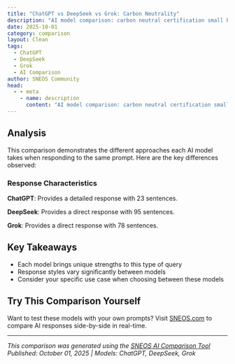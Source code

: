 ```yaml
---
title: "ChatGPT vs DeepSeek vs Grok: Carbon Neutrality"
description: "AI model comparison: carbon neutral certification small business..."
date: 2025-10-01
category: comparison
layout: Clean
tags:
  - ChatGPT
  - DeepSeek
  - Grok
  - AI Comparison
author: SNEOS Community
head:
  - - meta
    - name: description
      content: "AI model comparison: carbon neutral certification small business..."
---
```


<ChatComparison
  title="ChatGPT vs DeepSeek vs Grok: Carbon Neutrality"
  prompt="carbon neutral certification small business"
  :responses='{
    "ChatGPT": "Obtaining a carbon neutral certification for a small business demonstrates your commitment to reducing your environmental impact and can enhance your brand\u2019s credibility. Here\u2019s a step-by-step guide to help you achieve carbon neutral certification:\n\n### 1. Understand What Carbon Neutrality Means\nCarbon neutrality means that your business\u2019s net carbon dioxide emissions are zero. You achieve this by:\n- Measuring your carbon footprint (total greenhouse gas emissions)\n- Reducing emissions where possible\n- Offsetting remaining emissions by investing in carbon offset projects\n\n### 2. Measure Your Carbon Footprint\nStart by calculating your business\u2019s greenhouse gas emissions. This typically includes:\n- Energy use (electricity, heating, cooling)\n- Transportation (company vehicles, employee travel)\n- Waste generation and disposal\n- Purchased goods and services (optional, for more comprehensive assessments)\n\nYou can use tools such as:\n- The Greenhouse Gas Protocol\n- Carbon footprint calculators like CoolClimate, Carbon Trust, or specialized software such as SimaPro or Enablon\n\n### 3. Reduce Your Emissions\nIdentify and implement actions to reduce emissions:\n- Use renewable energy\n- Improve energy efficiency in buildings and processes\n- Reduce waste and improve recycling\n- Encourage sustainable transportation options\n- Use eco-friendly products and materials\n\n### 4. Offset Remaining Emissions\nPurchase carbon offsets to balance out emissions you can\u2019t eliminate. Look for:\n- Verified carbon offset programs (e.g., Verified Carbon Standard (VCS), Gold Standard)\n- Projects addressing renewable energy, reforestation, methane capture, etc.\n\n### 5. Choose a Certification Program\nSeveral organizations offer carbon neutral certifications geared toward businesses:\n\n- **CarbonTrust Standard** (UK \u0026 international)  \n- **PAS 2060** (International standard for carbon neutrality)  \n- **Climate Neutral Certified** (Nonprofit, US-based, provides certification and tools)  \n- **B Corp Certification** (Includes environmental performance aspects)  \n- **Carbon Neutral Protocol by Natural Capital Partners**  \n\nSelect one that aligns with your region, budget, and business needs.\n\n### 6. Prepare Documentation and Apply\nPrepare documentation of your carbon footprint, reduction efforts, and offset purchases. Submit this to the certification body. They may audit or verify your claims.\n\n### 7. Maintain and Communicate\nOnce certified, continue to:\n- Monitor and reduce emissions regularly\n- Re-certify as required (usually annually)\n- Communicate your certification on marketing materials and to customers\n\n---\n\n### Additional Tips for Small Businesses\n- Consider starting with a carbon inventory and reduction plan before certification.\n- Look for local or industry-specific programs that may provide assistance.\n- Engage employees and stakeholders in sustainability initiatives.\n- Use certification as a marketing tool to attract environmentally conscious customers.\n\n---\n\nIf you want, I can help find specific certification bodies or carbon footprint calculators tailored to your location and business type.",
    "DeepSeek": "Of course! Achieving carbon neutral certification is a fantastic goal for a small business. It demonstrates environmental leadership, builds trust with customers, and can often lead to cost savings.\n\nHere is a comprehensive guide tailored for a small business owner.\n\n### What Does \u0022Carbon Neutral\u0022 Mean?\nA business is carbon neutral when it calculates its total greenhouse gas emissions, reduces them as much as possible, and then purchases carbon offsets (or carbon credits) to \u0022cancel out\u0022 the remaining emissions.\n\nThe process generally follows these steps:\n**Measure \u2192 Reduce \u2192 Offset \u2192 Certify**\n\n---\n\n### Step 1: Measure Your Carbon Footprint\nThis is the foundational step. You need to calculate all the greenhouse gas emissions your business is responsible for.\n\n**For a small business, this typically includes:**\n\n*   **Scope 1 (Direct Emissions):**\n    *   Natural gas for heating.\n    *   Fuel for company-owned vehicles (e.g., a delivery van).\n*   **Scope 2 (Indirect Emissions from Energy):**\n    *   Electricity used in your office, store, or workshop. This is often the biggest source for small businesses.\n*   **Scope 3 (Other Indirect Emissions):**\n    *   **Business travel** (flights, trains, hotels).\n    *   **Employee commuting.**\n    *   **Shipping and distribution** (both inbound and outbound).\n    *   **Waste** sent to landfill.\n    *   **Purchased goods and services** (this can get complex, so many small businesses start with the most significant ones).\n\n**How to Do It:**\n*   **DIY Spreadsheets:** You can use free templates from organizations like the [GHG Protocol](https://ghgprotocol.org/). You\u0027ll need to gather data from utility bills, fuel receipts, and travel records.\n*   **Carbon Accounting Software:** More user-friendly and often designed for SMEs. Examples include **Watershed**, **Persefoni**, **Normative**, and **Plan A**. Many offer free trials or tiered pricing.\n\n---\n\n### Step 2: Reduce Your Emissions\nBefore you buy offsets, you must show you are actively reducing your footprint. This is the most important part of the journey.\n\n**Low-Cost/No-Cost Reduction Strategies:**\n\n*   **Switch to a Green Energy Provider:** The single biggest impact for many businesses. Switch your electricity tariff to one that sources 100% renewable energy (like wind or solar).\n*   **Improve Energy Efficiency:**\n    *   Switch to LED lighting.\n    *   Use smart thermostats and power strips.\n    *   Ensure equipment is energy-efficient (Energy Star rated).\n*   **Reduce Travel:** Encourage video conferencing, and use public transport or electric vehicles for business travel if possible.\n*   **Go Digital:** Reduce printing, paper use, and physical waste.\n*   **Sustainable Procurement:** Choose suppliers who also have strong environmental credentials.\n*   **Engage Employees:** Create a green team and encourage sustainable commuting (biking, public transport).\n\n---\n\n### Step 3: Offset Your Remaining Emissions\nAfter you\u0027ve reduced what you can, you purchase carbon offsets to neutralize the rest.\n\n**What is a Carbon Offset?**\nIt\u0027s an investment in a project that removes or prevents greenhouse gases from entering the atmosphere. Examples include:\n*   Reforestation and afforestation.\n*   Renewable energy projects (wind, solar).\n*   Methane capture from landfills.\n*   Community-based projects (e.g., providing clean cookstoves).\n\n**How to Buy High-Quality Offsets:**\nThis is critical, as not all offsets are created equal. Look for projects certified by reputable standards:\n\n*   **Gold Standard** (highly recommended, includes social benefits)\n*   **Verified Carbon Standard (VCS)**\n*   **American Carbon Registry**\n*   **Climate Action Reserve**\n\nYou can buy these directly from project developers or through offset marketplaces like **Carbonfund.org**, **NativeEnergy**, **Cool Effect**, or **South Pole**.\n\n---\n\n### Step 4: Get Certified\nThis is the formal step of having your carbon neutral claim verified by a third party.\n\n#### Certification Options for Small Businesses:\n\n**1. \u0022Light-Touch\u0022 or Self-Certified Programs (Easiest \u0026 Most Affordable)**\nThese are often the best place to start. You follow their framework and make a public claim.\n\n*   **Carbonfund.org\u0027s \u0022CarbonFree\u00AE\u0022 Program:** A very popular option for small businesses. They guide you through measuring, reducing, and offsetting, and then grant you a certification you can use in marketing.\n*   **Terrapass \u0022Business Footprint\u0022 Certification:** Similar to Carbonfund, they offer a straightforward process to calculate, offset, and certify.\n*   **Climate Neutral (The \u0022Climate Neutral Certified\u0022 Label):** A non-profit that offers a rigorous but well-regarded standard. Their brand label is recognized by consumers. They have a detailed protocol you must follow, but they provide the tools to do it.\n\n**2. Full Third-Party Verification (More Rigorous \u0026 Expensive)**\nThis involves hiring an independent auditor to verify your footprint and claims against an international standard (like **PAS 2060**). This is more common for larger companies but is an option if you want the highest level of credibility.\n\n---\n\n### Costs for a Small Business\n\n*   **Measurement:** Free (DIY) to ~$50-$200/month (for software).\n*   **Offsets:** Depends entirely on your footprint. For a typical small office-based business (e.g., 10 employees), this could range from **$500 to $5,000 per year**.\n*   **Certification Fee:** Programs like Carbonfree\u00AE or Terrapass often bundle the cost of offsets with a small certification fee. Climate Neutral charges an annual fee based on company revenue (scaling from ~$500 for the smallest businesses).\n\n### Key Benefits for Your Small Business\n\n1.  **Enhanced Brand Reputation:** Stand out from competitors and attract environmentally conscious customers.\n2.  **Marketing \u0026 PR Opportunity:** A powerful story to tell in your marketing materials.\n3.  **Attract \u0026 Retain Talent:** Employees, especially younger generations, prefer to work for sustainable companies.\n4.  **Cost Savings:** The reduction phase often leads to lower energy and operational bills.\n5.  **Future-Proofing:** Stay ahead of potential regulations and supply chain requirements.\n\n### Action Plan: Getting Started This Month\n\n1.  **Week 1:** Gather your last 12 months of electricity and natural gas bills. Calculate your Scope 1 \u0026 2 emissions using a free online calculator.\n2.  **Week 2:** Identify 2-3 quick wins for reduction (e.g., switching to a green energy tariff, setting up a recycling program).\n3.  **Week 3:** Research certification programs like **Carbonfund.org** or **Climate Neutral**. Read their requirements and get a quote.\n4.  **Week 4:** Make a decision, create a simple roadmap, and communicate your goal to your team.\n\nBecoming carbon neutral is a journey. Start small, be transparent about your progress, and celebrate your achievements along the way. It\u0027s one of the most powerful statements a modern small business can make.",
    "Grok": "Achieving carbon neutral certification as a small business involves measuring, reducing, and offsetting your company\u0027s greenhouse gas (GHG) emissions to reach a net-zero carbon footprint. This process demonstrates your commitment to sustainability and can enhance your brand reputation while appealing to environmentally conscious customers. Here\u0027s a step-by-step guide to help a small business pursue carbon neutral certification:\n\n---\n\n### **What is Carbon Neutral Certification?**\nCarbon neutral certification is a formal recognition that a business has taken steps to measure its carbon footprint, reduce emissions as much as possible, and offset the remaining emissions through verified carbon offset programs (like reforestation or renewable energy projects). Certification is usually provided by third-party organizations that follow internationally recognized standards.\n\n---\n\n### **Steps to Achieve Carbon Neutral Certification for a Small Business**\n\n#### **1. Understand Your Carbon Footprint**\n- **Scope 1 Emissions**: Direct emissions from your business operations (e.g., company vehicles, on-site fuel use).\n- **Scope 2 Emissions**: Indirect emissions from purchased electricity, heating, or cooling.\n- **Scope 3 Emissions**: Other indirect emissions, such as business travel, employee commuting, and supply chain activities (often the largest source for small businesses).\n- Use tools like the **Greenhouse Gas Protocol** or online carbon calculators (e.g., Carbon Trust or CoolClimate) to estimate your emissions.\n\n#### **2. Set Reduction Goals**\n- Identify areas where you can reduce emissions. Examples for small businesses include:\n  - Switching to energy-efficient lighting and appliances.\n  - Using renewable energy sources (e.g., solar panels or green energy providers).\n  - Encouraging remote work to reduce commuting emissions.\n  - Optimizing delivery routes or using electric vehicles.\n  - Reducing waste and improving recycling practices.\n- Set measurable targets, such as reducing emissions by a certain percentage over a specific timeframe.\n\n#### **3. Offset Remaining Emissions**\n- After reducing emissions as much as possible, offset the remainder by investing in carbon offset projects. These projects reduce or capture CO2 elsewhere to balance your emissions.\n- Choose credible offset programs certified by standards like the **Gold Standard**, **Verified Carbon Standard (VCS)**, or **Climate Action Reserve**.\n- Examples of offset projects include reforestation, renewable energy, or methane capture initiatives.\n\n#### **4. Choose a Certification Program**\n- Select a third-party organization to verify your carbon neutrality. Popular certification bodies include:\n  - **CarbonNeutral Protocol (by Natural Capital Partners)**: A widely recognized standard for carbon neutrality.\n  - **PAS 2060**: An international specification for achieving carbon neutrality.\n  - **Climate Neutral**: A certification designed for businesses, including small ones, with a focus on reducing and offsetting emissions.\n  - **B Corp Certification**: While not exclusively for carbon neutrality, B Corp includes environmental performance as a key criterion.\n- Each program has specific requirements, fees, and processes. Research which one aligns with your business size, industry, and budget.\n\n#### **5. Document and Verify Emissions**\n- Keep detailed records of your emissions data, reduction efforts, and offset purchases.\n- Submit this information to the certification body for verification. They may conduct audits to ensure accuracy.\n- Be prepared to provide evidence of your carbon footprint calculations and offset investments.\n\n#### **6. Communicate Your Achievement**\n- Once certified, display the certification logo on your website, packaging, or marketing materials.\n- Share your sustainability journey with customers and stakeholders to build trust and attract eco-conscious clients.\n- Regularly update your emissions data and renew your certification as required (often annually).\n\n---\n\n### **Benefits of Carbon Neutral Certification for Small Businesses**\n- **Brand Reputation**: Enhances your image as an environmentally responsible company.\n- **Customer Appeal**: Attracts eco-conscious consumers who prioritize sustainability.\n- **Cost Savings**: Energy efficiency and waste reduction often lower operational costs.\n- **Competitive Advantage**: Differentiates you from competitors in a crowded market.\n- **Regulatory Preparedness**: Positions your business to comply with future environmental regulations.\n\n---\n\n### **Challenges for Small Businesses**\n- **Cost**: Certification fees, carbon offset purchases, and sustainability initiatives can be expensive for small budgets.\n- **Time and Resources**: Measuring emissions and maintaining certification requires time and expertise.\n- **Complexity**: Understanding scopes of emissions and offset options can be daunting.\n\nTo overcome these, start small by focusing on achievable reductions and explore grants or funding for small business sustainability initiatives in your region.\n\n---\n\n### **Resources and Tools for Small Businesses**\n- **Carbon Calculators**: Tools like Carbon Trust, EPA\u2019s Simplified GHG Emissions Calculator, or CoolClimate offer free or affordable ways to measure emissions.\n- **Government Programs**: Look for local or national incentives for carbon reduction (e.g., energy efficiency grants or tax credits).\n- **Nonprofits and Networks**: Organizations like the **Small Business Administration (SBA)** or **1% for the Planet** provide guidance and support for sustainability.\n- **Consultants**: Hire environmental consultants or use affordable services tailored for small businesses to assist with the certification process.\n\n---\n\n### **Cost of Carbon Neutral Certification**\nCosts vary depending on the certification body, business size, and emissions level:\n- Certification fees: $500\u2013$5,000\u002B annually (Climate Neutral, for example, starts at $150 for small businesses).\n- Carbon offsets: $5\u2013$20 per ton of CO2, depending on the project.\n- Consulting or auditing: $1,000\u2013$10,000 if external help is needed.\n- Internal investments: Vary widely based on energy efficiency upgrades or operational changes.\n\n---\n\n### **Popular Certification Options for Small Businesses**\n1. **Climate Neutral**:\n   - Focused on small to medium businesses.\n   - Annual fee based on revenue (affordable for small businesses).\n   - Provides tools to measure and offset emissions.\n2. **CarbonNeutral Protocol**:\n   - Globally recognized but may be more suited for businesses with larger budgets or international operations.\n3. **PAS 2060**:\n   - A rigorous standard with a focus on continuous improvement; may require more resources.\n\n---\n\n### **Conclusion**\nAchieving carbon neutral certification as a small business is a meaningful step toward sustainability. Start by measuring your carbon footprint, reducing emissions where possible, and offsetting the rest through credible programs. Choose a certification body that fits your budget and goals, and use the process to build a stronger, more sustainable business. If costs or complexity are barriers, consider starting with informal carbon neutrality efforts and scaling up to certification as your business grows.\n\nIf you\u2019d like specific recommendations for certification bodies, carbon offset providers, or tools tailored to your industry or location, feel free to provide more details!"
  }'
  published-date="15:43"
/>

## Analysis

This comparison demonstrates the different approaches each AI model takes when responding to the same prompt. Here are the key differences observed:

### Response Characteristics

**ChatGPT**: Provides a detailed response with 23 sentences. 

**DeepSeek**: Provides a direct response with 95 sentences. 

**Grok**: Provides a direct response with 78 sentences. 

## Key Takeaways

- Each model brings unique strengths to this type of query
- Response styles vary significantly between models
- Consider your specific use case when choosing between these models

## Try This Comparison Yourself

Want to test these models with your own prompts? Visit [SNEOS.com](https://sneos.com) to compare AI responses side-by-side in real-time.

---

*This comparison was generated using the [SNEOS AI Comparison Tool](https://sneos.com)*
*Published: October 01, 2025 | Models: ChatGPT, DeepSeek, Grok*
